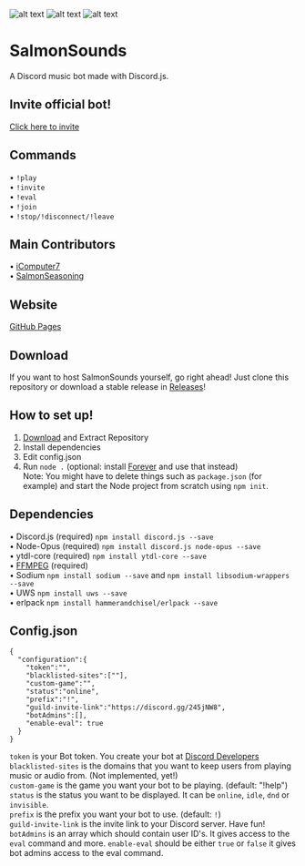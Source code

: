 ![alt text](https://img.shields.io/badge/Release-Alpha-red.svg)
![alt text](https://img.shields.io/badge/API-Discord.js%20v11.2.1-blue.svg)
![alt text](https://img.shields.io/badge/Stability-Mostly%20Stable-green.svg)
# SalmonSounds
A Discord music bot made with Discord.js.<br>
## Invite official bot!
[Click here to invite](https://discordapp.com/oauth2/authorize?client_id=355909071221817344&scope=bot&permissions=104190016)<br>
## Commands
&#8226; `!play`<br>
&#8226; `!invite`<br>
&#8226; `!eval`<br>
&#8226; `!join`<br>
&#8226; `!stop/!disconnect/!leave`<br>
## Main Contributors
&#8226; [iComputer7](https://github.com/iComputer7)<br>
&#8226; [SalmonSeasoning](https://github.com/SalmonSeasoning)<br>
## Website
[GitHub Pages](https://salmonseasoning.github.io/SalmonSounds)<br>
## Download
If you want to host SalmonSounds yourself, go right ahead! Just clone this repository or download a stable release in [Releases](https://github.com/SalmonSeasoning/SalmonSounds/releases)!<br>
## How to set up!
1) [Download](https://github.com/SalmonSeasoning/SalmonSounds/releases) and Extract Repository<br>
2) Install dependencies<br>
3) Edit config.json<br>
4) Run `node .` (optional: install [Forever](https://github.com/foreverjs/forever) and use that instead)<br>
Note: You might have to delete things such as `package.json` (for example) and start the Node project from scratch using `npm init`.<br>
## Dependencies
&#8226; Discord.js (required) `npm install discord.js --save`<br>
&#8226; Node-Opus (required) `npm install discord.js node-opus --save`<br>
&#8226; ytdl-core (required) `npm install ytdl-core --save`<br>
&#8226; [FFMPEG](https://www.ffmpeg.org) (required)<br>
&#8226; Sodium `npm install sodium --save` and `npm install libsodium-wrappers --save`<br>
&#8226; UWS `npm install uws --save`<br>
&#8226; erlpack `npm install hammerandchisel/erlpack --save`<br>
## Config.json
```
{
  "configuration":{
    "token":"",
    "blacklisted-sites":[""],
    "custom-game":"",
    "status":"online",
    "prefix":"!",
    "guild-invite-link":"https://discord.gg/245jNW8",
    "botAdmins":[],
    "enable-eval": true
  }
}
```
`token` is your Bot token. You create your bot at [Discord Developers](https://discordapp.com/developers)<br>
`blacklisted-sites` is the domains that you want to keep users from playing music or audio from. (Not implemented, yet!)<br>
`custom-game` is the game you want your bot to be playing. (default: "!help")<br>
`status` is the status you want to be displayed. It can be `online`, `idle`, `dnd` or `invisible`.<br>
`prefix` is the prefix you want your bot to use. (default: `!`)<br>
`guild-invite-link` is the invite link to your Discord server. Have fun!<br>
`botAdmins` is an array which should contain user ID's. It gives access to the `eval` command and more.
`enable-eval` should be either `true` or `false` it gives bot admins access to the eval command.
